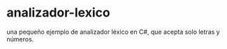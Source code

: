 # analizador-lexico
una pequeño ejemplo de analizador léxico en C#, que acepta solo letras y números.
